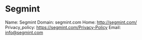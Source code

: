 
# Segmint

Name: Segmint
Domain: segmint.com
Home: http://segmint.com/
Privacy_policy: https://segmint.com/Privacy-Policy
Email: info@segmint.com
